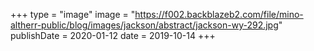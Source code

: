 +++
type = "image"
image = "https://f002.backblazeb2.com/file/mino-altherr-public/blog/images/jackson/abstract/jackson-wy-292.jpg"
publishDate = 2020-01-12
date = 2019-10-14
+++
